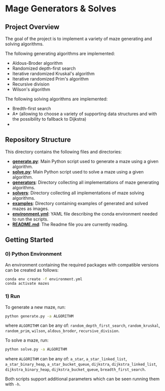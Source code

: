 ﻿# Mage Generators & Solves

## Project Overview

The goal of the project is to implement a variety of maze generating and solving algorithms.

The following generating algorithms are implemented:
- Aldous-Broder algorithm
- Randomized depth-first search
- Iterative randomized Kruskal's algorithm
- Iterative randomized Prim's algorithm
- Recursive division
- Wilson's algorithm

The following solving algorithms are implemented:
- Bredth-first search
- A* (allowing to choose a variety of supporting data structures and with the possibility to fallback to Dijkstra)
- 

## Repository Structure

This directory contains the following files and directories:

* [**generate.py**](generate.py): Main Python script used to generate a maze using a given algorithm.
* [**solve.py**](solve.py): Main Python script used to solve a maze using a given algorithm.
* [**generators**](generators): Directory collecting all implementations of maze generating algorithms.
* [**solvers**](solvers): Directory collecting all implementations of maze solving algorithms.
* [**examples**](examples): Directory containing examples of generated and solved mazes as images.
* [**environment.yml**](environment.yml): YAML file describing the conda environment needed to run the scripts.
* [**README.md**](README.md): The Readme file you are currently reading.


## Getting Started

### 0) Python Environment

An environment containing the required packages with compatible versions can be created as follows:

```bash
conda env create -f environment.yml
conda activate mazes
```


### 1) Run

To generate a new maze, run:

```bash
python generate.py -a ALGORITHM
```

where `ALGORITHM` can be any of: `random_depth_first_search`, `random_kruskal`, `random_prim`, `wilson`, `aldous_broder`, `recursive_division`.

To solve a maze, run:

```bash
python solve.py -a ALGORITHM
```

where `ALGORITHM` can be any of: `a_star`, `a_star_linked_list`, `a_star_binary_heap`, `a_star_bucket_queue`, `dijkstra`, `dijkstra_linked_list`, `dijkstra_binary_heap`, `dijkstra_bucket_queue`, `breadth_first_search`.

Both scripts support additional parameters which can be seen running them with `-h`.